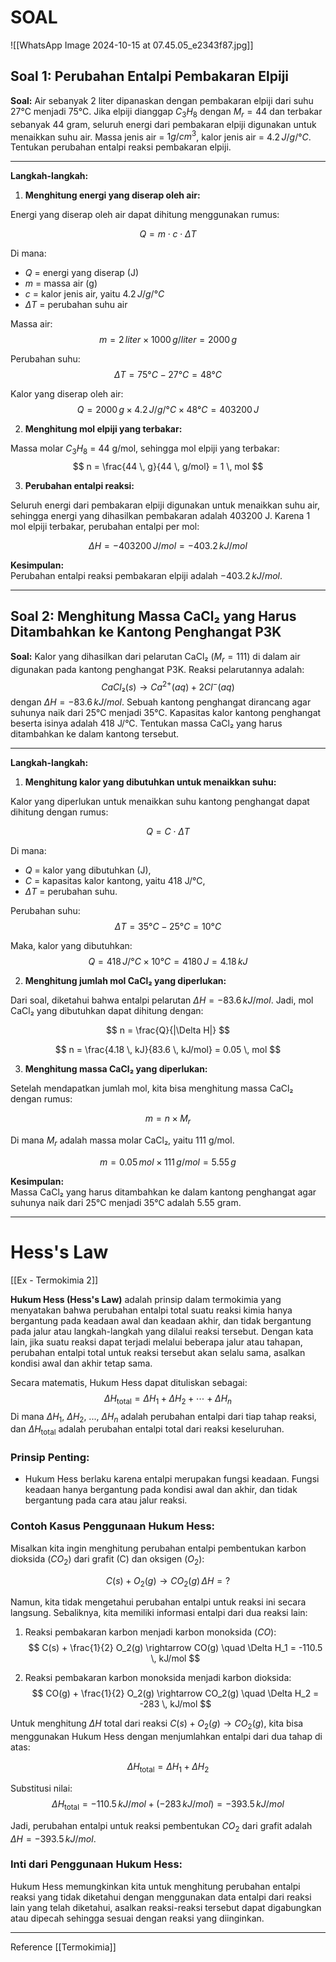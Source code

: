# SOAL

![[WhatsApp Image 2024-10-15 at 07.45.05_e2343f87.jpg]]
## Soal 1: Perubahan Entalpi Pembakaran Elpiji

**Soal:**
Air sebanyak 2 liter dipanaskan dengan pembakaran elpiji dari suhu 27°C menjadi 75°C. Jika elpiji dianggap $C_3H_8$ dengan $M_r = 44$ dan terbakar sebanyak 44 gram, seluruh energi dari pembakaran elpiji digunakan untuk menaikkan suhu air. Massa jenis air = $1 g/cm^3$, kalor jenis air = $4.2 \, J/g/°C$. Tentukan perubahan entalpi reaksi pembakaran elpiji.

---

**Langkah-langkah:**

1. **Menghitung energi yang diserap oleh air:**

Energi yang diserap oleh air dapat dihitung menggunakan rumus:

$$
Q = m \cdot c \cdot \Delta T
$$

Di mana:
- $Q$ = energi yang diserap (J)
- $m$ = massa air (g)
- $c$ = kalor jenis air, yaitu $4.2 \, J/g/°C$
- $\Delta T$ = perubahan suhu air

Massa air:
$$
m = 2 \, liter \times 1000 \, g/liter = 2000 \, g
$$

Perubahan suhu:
$$
\Delta T = 75°C - 27°C = 48°C
$$

Kalor yang diserap oleh air:
$$
Q = 2000 \, g \times 4.2 \, J/g/°C \times 48°C = 403200 \, J
$$

2. **Menghitung mol elpiji yang terbakar:**

Massa molar $C_3H_8$ = 44 g/mol, sehingga mol elpiji yang terbakar:
$$
n = \frac{44 \, g}{44 \, g/mol} = 1 \, mol
$$

3. **Perubahan entalpi reaksi:**

Seluruh energi dari pembakaran elpiji digunakan untuk menaikkan suhu air, sehingga energi yang dihasilkan pembakaran adalah 403200 J. Karena 1 mol elpiji terbakar, perubahan entalpi per mol:

$$
\Delta H = -403200 \, J/mol = -403.2 \, kJ/mol
$$

**Kesimpulan:**  
Perubahan entalpi reaksi pembakaran elpiji adalah $-403.2 \, kJ/mol$.

---

## Soal 2: Menghitung Massa CaCl₂ yang Harus Ditambahkan ke Kantong Penghangat P3K

**Soal:**
Kalor yang dihasilkan dari pelarutan CaCl₂ ($M_r = 111$) di dalam air digunakan pada kantong penghangat P3K. Reaksi pelarutannya adalah:
$$
CaCl₂(s) \rightarrow Ca^{2+}(aq) + 2Cl^-(aq)
$$
dengan $\Delta H = -83.6 \, kJ/mol$. Sebuah kantong penghangat dirancang agar suhunya naik dari 25°C menjadi 35°C. Kapasitas kalor kantong penghangat beserta isinya adalah 418 J/°C. Tentukan massa CaCl₂ yang harus ditambahkan ke dalam kantong tersebut.

---

**Langkah-langkah:**

1. **Menghitung kalor yang dibutuhkan untuk menaikkan suhu:**

Kalor yang diperlukan untuk menaikkan suhu kantong penghangat dapat dihitung dengan rumus:

$$
Q = C \cdot \Delta T
$$

Di mana:
- $Q$ = kalor yang dibutuhkan (J),
- $C$ = kapasitas kalor kantong, yaitu 418 J/°C,
- $\Delta T$ = perubahan suhu.

Perubahan suhu:
$$
\Delta T = 35°C - 25°C = 10°C
$$

Maka, kalor yang dibutuhkan:
$$
Q = 418 \, J/°C \times 10°C = 4180 \, J = 4.18 \, kJ
$$

2. **Menghitung jumlah mol CaCl₂ yang diperlukan:**

Dari soal, diketahui bahwa entalpi pelarutan $\Delta H = -83.6 \, kJ/mol$. Jadi, mol CaCl₂ yang dibutuhkan dapat dihitung dengan:

$$
n = \frac{Q}{|\Delta H|}
$$

$$
n = \frac{4.18 \, kJ}{83.6 \, kJ/mol} = 0.05 \, mol
$$

3. **Menghitung massa CaCl₂ yang diperlukan:**

Setelah mendapatkan jumlah mol, kita bisa menghitung massa CaCl₂ dengan rumus:

$$
m = n \times M_r
$$

Di mana $M_r$ adalah massa molar CaCl₂, yaitu 111 g/mol.

$$
m = 0.05 \, mol \times 111 \, g/mol = 5.55 \, g
$$

**Kesimpulan:**  
Massa CaCl₂ yang harus ditambahkan ke dalam kantong penghangat agar suhunya naik dari 25°C menjadi 35°C adalah 5.55 gram.

---

# Hess's Law

[[Ex - Termokimia 2]]

**Hukum Hess (Hess's Law)** adalah prinsip dalam termokimia yang menyatakan bahwa perubahan entalpi total suatu reaksi kimia hanya bergantung pada keadaan awal dan keadaan akhir, dan tidak bergantung pada jalur atau langkah-langkah yang dilalui reaksi tersebut. Dengan kata lain, jika suatu reaksi dapat terjadi melalui beberapa jalur atau tahapan, perubahan entalpi total untuk reaksi tersebut akan selalu sama, asalkan kondisi awal dan akhir tetap sama.

Secara matematis, Hukum Hess dapat dituliskan sebagai:
$$
\Delta H_{\text{total}} = \Delta H_1 + \Delta H_2 + \cdots + \Delta H_n
$$
Di mana $\Delta H_1$, $\Delta H_2$, ..., $\Delta H_n$ adalah perubahan entalpi dari tiap tahap reaksi, dan $\Delta H_{\text{total}}$ adalah perubahan entalpi total dari reaksi keseluruhan.

### Prinsip Penting:
- Hukum Hess berlaku karena entalpi merupakan fungsi keadaan. Fungsi keadaan hanya bergantung pada kondisi awal dan akhir, dan tidak bergantung pada cara atau jalur reaksi.

### Contoh Kasus Penggunaan Hukum Hess:

Misalkan kita ingin menghitung perubahan entalpi pembentukan karbon dioksida ($CO_2$) dari grafit (C) dan oksigen ($O_2$):

$$
C(s) + O_2(g) \rightarrow CO_2(g) \, \Delta H = ?
$$

Namun, kita tidak mengetahui perubahan entalpi untuk reaksi ini secara langsung. Sebaliknya, kita memiliki informasi entalpi dari dua reaksi lain:

1. Reaksi pembakaran karbon menjadi karbon monoksida ($CO$):
$$
C(s) + \frac{1}{2} O_2(g) \rightarrow CO(g) \quad \Delta H_1 = -110.5 \, kJ/mol
$$

2. Reaksi pembakaran karbon monoksida menjadi karbon dioksida:
$$
CO(g) + \frac{1}{2} O_2(g) \rightarrow CO_2(g) \quad \Delta H_2 = -283 \, kJ/mol
$$

Untuk menghitung $\Delta H$ total dari reaksi $C(s) + O_2(g) \rightarrow CO_2(g)$, kita bisa menggunakan Hukum Hess dengan menjumlahkan entalpi dari dua tahap di atas:

$$
\Delta H_{\text{total}} = \Delta H_1 + \Delta H_2
$$

Substitusi nilai:
$$
\Delta H_{\text{total}} = -110.5 \, kJ/mol + (-283 \, kJ/mol) = -393.5 \, kJ/mol
$$

Jadi, perubahan entalpi untuk reaksi pembentukan $CO_2$ dari grafit adalah $\Delta H = -393.5 \, kJ/mol$.

### Inti dari Penggunaan Hukum Hess:
Hukum Hess memungkinkan kita untuk menghitung perubahan entalpi reaksi yang tidak diketahui dengan menggunakan data entalpi dari reaksi lain yang telah diketahui, asalkan reaksi-reaksi tersebut dapat digabungkan atau dipecah sehingga sesuai dengan reaksi yang diinginkan.

---


Reference
[[Termokimia]]